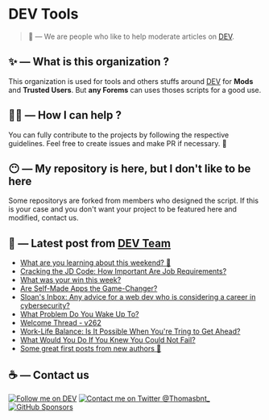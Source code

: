 # DEV Tools

> 🔧 — We are people who like to help moderate articles on [DEV](https://dev.to).

## ✨ — What is this organization ?

This organization is used for tools and others stuffs around [DEV](https://dev.to) for **Mods** and **Trusted Users**. But __any Forems__ can uses thoses scripts for a good use.


## 💪🏼 — How I can help ?

You can fully contribute to the projects by following the respective guidelines. Feel free to create issues and make PR if necessary. 🎉

## 😶 — My repository is here, but I don't like to be here

Some repositorys are forked from members who designed the script. If this is your case and you don't want your project to be featured here and modified, contact us.

## 📝 — Latest post from [DEV Team](https://dev.to/devteam)

<!-- BLOG-POST-LIST:START -->
- [What are you learning about this weekend? 🧠](https://dev.to/devteam/what-are-you-learning-about-this-weekend-4na)
- [Cracking the JD Code: How Important Are Job Requirements?](https://dev.to/devteam/cracking-the-jd-code-how-important-are-job-requirements-5f14)
- [What was your win this week?](https://dev.to/devteam/what-was-your-win-this-week-1c72)
- [Are Self-Made Apps the Game-Changer?](https://dev.to/devteam/are-self-made-apps-the-game-changer-4mn5)
- [Sloan&#39;s Inbox: Any advice for a web dev who is considering a career in cybersecurity?](https://dev.to/devteam/sloans-inbox-any-advice-for-a-web-dev-who-is-considering-a-career-in-cybersecurity-1764)
- [What Problem Do You Wake Up To?](https://dev.to/devteam/what-problem-do-you-wake-up-to-fo4)
- [Welcome Thread - v262](https://dev.to/devteam/welcome-thread-v262-140l)
- [Work-Life Balance: Is It Possible When You&#39;re Tring to Get Ahead?](https://dev.to/devteam/work-life-balance-is-it-possible-when-youre-tring-to-get-ahead-3mjo)
- [What Would You Do If You Knew You Could Not Fail?](https://dev.to/devteam/what-would-you-do-if-you-knew-you-could-not-fail-5573)
- [Some great first posts from new authors 💞](https://dev.to/devteam/some-great-first-posts-from-new-authors-3g4d)
<!-- BLOG-POST-LIST:END -->


## ☕ — Contact us

[![Follow me on DEV](https://img.shields.io/badge/dev.to-%2308090A.svg?&style=for-the-badge&logo=dev.to&logoColor=white&alt=devto)](https://dev.to/thomasbnt)
[![Contact me on Twitter @Thomasbnt_](https://img.shields.io/badge/Contact%20me%20on%20Twitter-%231DA1F2.svg?&style=for-the-badge&logo=twitter&logoColor=white&alt=twitter)](https://twitter.com/messages/1142357270-1142357270?text=Hello,%20I%20contact%20you%20from%20devtotools%20&recipient_id=1142357270) [![GitHub Sponsors](https://img.shields.io/badge/Sponsor%20me-%23EA54AE.svg?&style=for-the-badge&logo=github-sponsors&logoColor=white)](https://github.com/sponsors/thomasbnt)


